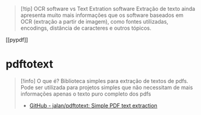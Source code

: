 
> [!tip] OCR software vs Text Extration software
> Extração de texto ainda apresenta muito mais informações que os software baseados em OCR (extração a partir de imagem), como fontes utilizadas, encodings, distância de caracteres e outros tópicos.

[[pypdf]]

# pdftotext

> [!info] O que é?
> Biblioteca simples para extração de textos de pdfs. Pode ser utilizada para projetos simples que não necessitam de mais informações apenas o texto puro completo dos pdfs
> 
> - [GitHub - jalan/pdftotext: Simple PDF text extraction](https://github.com/jalan/pdftotext)

